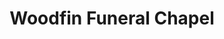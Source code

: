 ---
title: "Woodfin Funeral Chapel"
url: /murfreesboro/woodfin-funeral-chapel/
shop: funeral directors
---